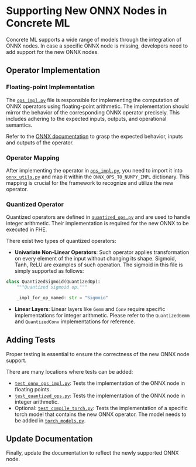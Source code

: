 # Supporting New ONNX Nodes in Concrete ML

Concrete ML supports a wide range of models through the integration of ONNX nodes. In case a specific ONNX node is missing, developers need to add support for the new ONNX nodes.

## Operator Implementation

### Floating-point Implementation

The [`ops_impl.py`](../../src/concrete/ml/onnx/ops_impl.py) file is responsible for implementing the computation of ONNX operators using floating-point arithmetic. The implementation should mirror the behavior of the corresponding ONNX operator precisely. This includes adhering to the expected inputs, outputs, and operational semantics.

Refer to the [ONNX documentation](https://github.com/onnx/onnx/blob/main/docs/Operators.md) to grasp the expected behavior, inputs and outputs of the operator.

### Operator Mapping

After implementing the operator in [`ops_impl.py`](../../src/concrete/ml/onnx/ops_impl.py), you need to import it into [`onnx_utils.py`](../../src/concrete/ml/onnx/onnx_utils.py) and map it within the `ONNX_OPS_TO_NUMPY_IMPL` dictionary. This mapping is crucial for the framework to recognize and utilize the new operator.

### Quantized Operator

Quantized operators are defined in [`quantized_ops.py`](../../src/concrete/ml/quantization/quantized_ops.py) and are used to handle integer arithmetic. Their implementation is required for the new ONNX to be executed in FHE.

There exist two types of quantized operators:

- **Univariate Non-Linear Operators**: Such operator applies transformation on every element of the input without changing its shape. Sigmoid, Tanh, ReLU are examples of such operation. The sigmoid in this file is simply supported as follows:

<!--pytest-codeblocks:skip-->

```python
class QuantizedSigmoid(QuantizedOp):
    """Quantized sigmoid op."""

    _impl_for_op_named: str = "Sigmoid"
```

- **Linear Layers**: Linear layers like `Gemm` and `Conv` require specific implementations for integer arithmetic. Please refer to the `QuantizedGemm` and `QuantizedConv` implementations for reference.

## Adding Tests

Proper testing is essential to ensure the correctness of the new ONNX node support.

There are many locations where tests can be added:

- [`test_onnx_ops_impl.py`](../../tests/onnx/test_onnx_ops_impl.py): Tests the implementation of the ONNX node in floating points.
- [`test_quantized_ops.py`](../../tests/quantization/test_quantized_ops.py): Tests the implementation of the ONNX node in integer arithmetic.
- Optional: [`test_compile_torch.py`](../../tests/torch/test_compile_torch.py): Tests the implementation of a specific torch model that contains the new ONNX operator. The model needs to be added in [`torch_models.py`](../../src/concrete/ml/pytest/torch_models.py).

## Update Documentation

Finally, update the documentation to reflect the newly supported ONNX node.
